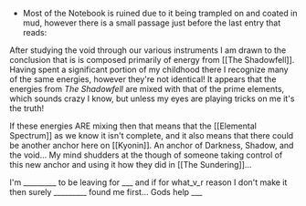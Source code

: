 - Most of the Notebook is ruined due to it being trampled on and coated in mud, however there is a small passage just before the last entry that reads:

After studying the void through our various instruments I am drawn to the conclusion that is is composed primarily of energy from [[The Shadowfell]]. Having spent a significant portion of my childhood there I recognize many of the same energies, however they're not identical! It appears that the energies from *The Shadowfell* are mixed with that of the prime elements, which sounds crazy I know, but unless my eyes are playing tricks on me it's the truth!

If these energies ARE mixing then that means that the [[Elemental Spectrum]] as we know it isn't complete, and it also means that there could be another anchor here on [[Kyonin]]. An anchor of Darkness, Shadow, and the void... My mind shudders at the though of someone taking control of this new anchor and using it how they did in [[The Sundering]]... 

I'm _________ to be leaving for ___ and if for what_v_r reason I don't make it then surely _________ found me first... Gods help ___